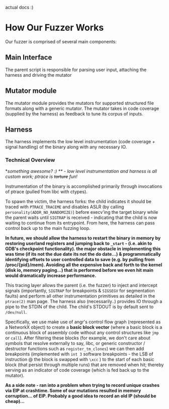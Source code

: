 actual docs :) 

# How Our Fuzzer Works
Our fuzzer is comprised of several main components: 
## Main Interface
The parent script is responsible for parsing user input, attaching the harness and driving the mutator 

## Mutator module
The mutator module provides the mutators for supported structured file formats along with a generic mutator. The mutator takes in code coverage (supplied by the harness) as feedback to tune its corpus of inputs. 

## Harness
The harness implements the low level instrumentation (code coverage + signal handling) of the binary along with any necessary IO. 

### Technical Overview
**something awesome? :) ** - low level instrumentation and harness is all custom work; ptrace is ~~torture~~ fun!*

Instrumentation of the binary is accomplished primarily through invocations of ptrace (pulled from libc with ctypes). 

To spawn the victim, the harness forks: the child indicates it should be traced with `PTRACE_TRACEME` and disables ASLR (by calling `personality(ADDR_NO_RANDOMIZE)`) before execv'ing the target binary while the parent waits until `SIGTRAP` is received - indicating that the child is now waiting to continue from its entrypoint. From here, the harness can pass control back up to the main fuzzing loop. 

**In future, we should allow the harness to restart the binary in memory by restoring userland registers and jumping back to `_start` - (i.e. akin to GDB's checkpoint functionality). the major obstacle in implementing this was time (if its not the due date its not the do date...) & programmatically identifying offsets to user controlled data to save (e.g. by pulling from /proc/{pid}/mem). Avoiding all the expensive back and forth to the kernel (disk io, memory paging...) that is performed before we even hit main would dramatically increase performance.**

This tracing layer allows the parent (i.e. the fuzzer) to inject and intercept signals (importantly, `SIGTRAP` for breakpoints & `SIGSEGV` for segmentation faults) and perform all other instrumentation primitives as detailed in the `ptrace(2)` man page. The harness also (necessarily..) provides IO through a pipe to the STDIN of the child. The child's STDOUT is by default sent to `/dev/null`. 

Specifically, we use make use of angr's control flow graph (represented as a NetworkX object) to create a **basic block vector** (where a basic block is a continuous block of assembly code without any control structures like `jmp` or `call`). After filtering these blocks (for example, we don't care about symbols that resolve externally to say, libc, or generic constructor / destructor functions such as `register_tm_clones`) we can then add breakpoints (implemented with `int 3` software breakpoints - the LSB of instruction @ the block is swapped with `\xcc` ) to the start of each basic block (that persist through multiple runs) that are removed when hit; thereby serving as an indicator of code coverage (which is fed back up to the mutator). 

**As a side note - ran into a problem when trying to record unique crashes via EIP at crashtime. Some of our mutations resulted in memory corruption... of EIP. Probably a good idea to record an old IP (should be cheap)...**
